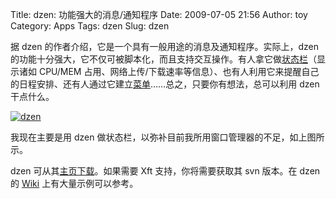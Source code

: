 Title: dzen: 功能强大的消息/通知程序
Date: 2009-07-05 21:56
Author: toy
Category: Apps
Tags: dzen
Slug: dzen

据 dzen 的作者介绍，它是一个具有一般用途的消息及通知程序。实际上，dzen
的功能十分强大，它不仅可被脚本化，而且支持交互操作。有人拿它做[状态栏](http://gotmor.googlepages.com/dzen\_bars\_xmonad.png/dzen\_bars\_xmonad-full;init:.png)（显示诸如
CPU/MEM
占用、网络上传/下载速率等信息）、也有人利用它来提醒自己的日程安排、还有人通过它建立[菜单](http://dzen.geekmode.org/dwiki/lib/exe/fetch.php?cache=cache&media=dzen:dzen\_menu\_shot.png)……总之，只要你有想法，总可以利用
dzen 干点什么。

[![dzen](http://i.linuxtoy.org/images/2009/07/dzen-thumb.png)](http://i.linuxtoy.org/images/2009/07/dzen.png)

我现在主要是用 dzen
做状态栏，以弥补目前我所用窗口管理器的不足，如上图所示。

dzen 可从其[主页下载](http://gotmor.googlepages.com/dzen)。如果需要 Xft
支持，你将需要获取其 svn 版本。在 dzen 的
[Wiki](http://dzen.geekmode.org/dwiki/doku.php) 上有大量示例可以参考。
